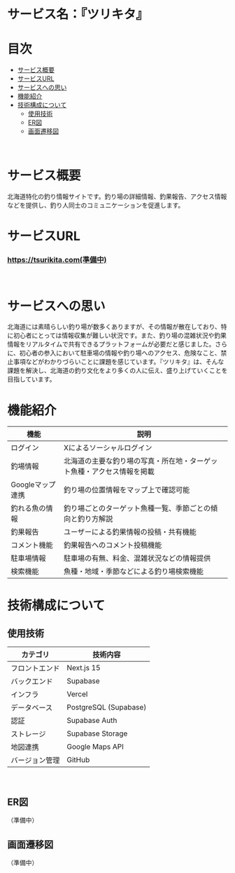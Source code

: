 # サービス名：『ツリキタ』

# 目次
- [サービス概要](#サービス概要)
- [サービスURL](#サービスurl)
- [サービスへの思い](#サービスへの思い)
- [機能紹介](#機能紹介)
- [技術構成について](#技術構成について)
  - [使用技術](#使用技術)
  - [ER図](#er図)
  - [画面遷移図](#画面遷移図)<br>
<br>

# サービス概要
北海道特化の釣り情報サイトです。釣り場の詳細情報、釣果報告、アクセス情報などを提供し、釣り人同士のコミュニケーションを促進します。

# サービスURL
### https://tsurikita.com(準備中)<br>
<br>

# サービスへの思い
北海道には素晴らしい釣り場が数多くありますが、その情報が散在しており、特に初心者にとっては情報収集が難しい状況です。また、釣り場の混雑状況や釣果情報をリアルタイムで共有できるプラットフォームが必要だと感じました。さらに、初心者の参入において駐車場の情報や釣り場へのアクセス、危険なこと、禁止事項などがわかりづらいことに課題を感じています。『ツリキタ』は、そんな課題を解決し、北海道の釣り文化をより多くの人に伝え、盛り上げていくことを目指しています。

# 機能紹介
| 機能 | 説明 |
| --- | --- |
| ログイン | Xによるソーシャルログイン |
| 釣場情報 | 北海道の主要な釣り場の写真・所在地・ターゲット魚種・アクセス情報を掲載 |
| Googleマップ連携 | 釣り場の位置情報をマップ上で確認可能 |
| 釣れる魚の情報 | 釣り場ごとのターゲット魚種一覧、季節ごとの傾向と釣り方解説 |
| 釣果報告 | ユーザーによる釣果情報の投稿・共有機能 |
| コメント機能 | 釣果報告へのコメント投稿機能 |
| 駐車場情報 | 駐車場の有無、料金、混雑状況などの情報提供 |
| 検索機能 | 魚種・地域・季節などによる釣り場検索機能 |

# 技術構成について

## 使用技術
| カテゴリ | 技術内容 |
| --- | --- | 
| フロントエンド | Next.js 15 |
| バックエンド | Supabase |
| インフラ | Vercel |
| データベース | PostgreSQL (Supabase) |
| 認証 | Supabase Auth |
| ストレージ | Supabase Storage |
| 地図連携 | Google Maps API |
| バージョン管理 | GitHub |
<br>

## ER図
（準備中）
<br>

## 画面遷移図
（準備中）
